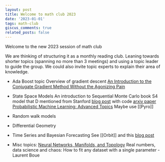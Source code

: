 ```yaml
---
layout: post
title: Welcome to math club 2023
date: '2023-01-01'
tags: math-club 
giscus_comments: true
related_posts: false
---
```


Welcome to the new 2023 session of math club

We are thinking of structuring it as a monthly reading club.
Leaning towards shorter topics (spanning no more than 3 meetings) and using a topic leader to guide the group. We could also invite topic experts to explain their area of knowledge.


* Ada Boost topic
Overview of gradient descent
[An Introduction to  the Conjugate Gradient Method Without the Agonizing Pain](https://www.google.com/url?sa=t&rct=j&q=&esrc=s&source=web&cd=&ved=2ahUKEwjG3pb8pr78AhW9FmIAHUcVDycQFnoECA4QAQ&url=https%3A%2F%2Fwww.cs.cmu.edu%2F~quake-papers%2Fpainless-conjugate-gradient.pdf&usg=AOvVaw2Nuy9Torzq92zsmJPFpZ1r)


* State Space Models 
An introduction to Sequential Monte Carlo book 
S4 model that D mentioned from Stanford [blog post](https://srush.github.io/annotated-s4/) with code [arxiv paper](https://arxiv.org/abs/2111.00396) 
[Probabilistic Machine Learning: Advanced Topics](https://probml.github.io/pml-book/book2.html)
Maybe use [[Pyro]]

* Random walk models 

* Differential Geometry

* Time Series and Bayesian Forecasting 
See [[Orbit]] and this [blog post](https://statmodeling.stat.columbia.edu/2022/11/23/time-series-forecasting-futile-but-necessary-an-example-using-electricity-prices/) 

* Misc topics: 
[Neural Networks, Manifolds, and Topology](https://colah.github.io/posts/2014-03-NN-Manifolds-Topology/)
Real numbers, data science and chaos: How to fit any dataset with a single parameter - Laurent Boue